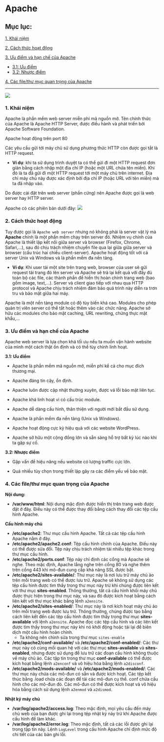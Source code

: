 # Apache

## Mục lục:

[1. Khái niệm](#1)

[2. Cách thức hoạt động](#2)

[3. Ưu điểm và hạn chế của Apache](#3)

- [3.1: Ưu điểm](#3.1)
- [3.2: Nhược điểm](#3.2)

[4. Các file/thư mục quan trọng của Apache](#4)

--------------------

![](https://s24255.pcdn.co/wp-content/uploads/2015/03/Apache-http-server.png)

### <a name="1"> 1. Khái niệm </a>
Apache là phần mềm web server miễn phí mã nguồn mở. Tên chính thức của Apache là Apache HTTP Server, được điều hành và phát triển bởi Apache Software Foundation.

Apache hoạt động trên port 80

Các yêu cầu gửi tới máy chủ sử dụng phương thức HTTP còn được gọi tắt là HTTP request.

- **Ví dụ**: khi ta sử dụng trình duyệt ta có thể gửi đi một HTTP request đơn giản bằng cách nhập một địa chỉ IP (hoặc một URL chứa tên miền). Khi đó là ta đã gửi đi một HTTP request tới một máy chủ trên internet. Địa chỉ máy chủ này được xác định bởi địa chỉ IP (hoặc URL với tên miền) mà ta đã nhập vào.

Do được cài đặt trên web server (phần cứng) nên Apache được gọi là web server hay HTTP server. 

Apache có các phiên bản dưới đây:
![](https://i.imgur.com/RRlQ9YK.png)

### <a name="2"> 2. Cách thức hoạt động </a>
Tuy được gọi là ``Apache web server`` nhưng nó không phải là server vật lý mà **Apache** chính là một phần mềm chạy trên server đó. Nhiệm vụ chính của Apache là thiết lập kết nối giữa server và browser (Firefox, Chrome, Safari,...), sau đó chịu trách nhiệm chuyển file qua lại giữa giữa server và browser (cấu trúc hai chiều client-server). Apache hoạt động tốt với cả server Unix và Windows và là phần mềm đa nền tảng.

- **Ví dụ**: Khi user tải một site trên trang web, browser của user sẽ gửi request tải trang đó lên server và Apache sẽ trả lại kết quả với đầy đủ toàn bộ các file, các thành phần để hiển thị hoàn chỉnh trang web (bao gồm image, text,...). Server và client giao tiếp với nhau qua HTTP protocol và Apache chịu trách nhiệm đảm bảo quá trình này diễn ra trơn tru và bảo mật giữa hai máy.

Apache là một nền tảng module có độ tùy biến khá cao. Modules cho phép quản trị viên server có thể tắt hoặc thêm vào các chức năng. Apache sở hữu các modules cho bảo mật caching, URL rewriting, chứng thực mật khẩu,...

### <a name="3"> 3. Ưu điểm và hạn chế của Apache </a>
Apache web server là lựa chọn khá tối ưu nếu ta muốn vận hành website của mình một cách thật ổn định và có thể tùy chỉnh linh hoạt.

**<a name="3.1"> 3.1: Ưu điểm </a>**
- Apache là phần mềm mã nguồn mở, miễn phí kể cả cho mục đích thương mại.

- Apache đáng tin cậy, ổn định.

- Apache luôn được cập nhật thường xuyên, được vá lỗi bảo mật liên tục.

- Apache khá linh hoạt vì có cấu trúc module.

- Apache dễ dàng cấu hình, thân thiện với người mới bắt đầu sử dụng.

- Apache là phần mềm đa nền tảng (Unix và Windows).

- Apache hoạt động cực kỳ hiệu quả với các website WordPress.

- Apache sở hữu một cộng đồng lớn và sẵn sàng hỗ trợ bất kỳ lúc nào khi ta gặp sự cố.

**<a name="3.2"> 3.2: Nhược điểm </a>**
- Gặp vấn đề hiệu năng nếu website có lượng traffic cực lớn.

- Quá nhiều tùy chọn trong thiết lập gây ra các điểm yếu về bảo mật.

### <a name="4"> 4. Các file/thư mục quan trọng của Apache </a>

**Nội dung:**

- **/var/www/html**: Nội dung mặc định được hiển thị trên trang web được đặt ở đây. Điều này có thể được thay đổi bằng cách thay đổi các tệp cấu hình Apache.

**Cấu hình máy chủ**

- **/etc/apache2**: Thư mục cấu hình Apache. Tất cả các tệp cấu hình Apache nằm ở đây.
- **/etc/apache2/apache2.conf**: Tệp cấu hình chính của Apache. Điều này có thể được sửa đổi. Tệp này chịu trách nhiệm tải nhiều tệp khác trong thư mục cấu hình.
- **/etc/apache2/ports.conf**: Tệp này chỉ định các cổng mà Apache sẽ nghe. Theo mặc định, Apache lắng nghe trên cổng 80 và nghe thêm trên cổng 443 khi mô-đun cung cấp khả năng SSL được bật.
- **/etc/apache2/sites-available/**: Thư mục này là nơi lưu trữ máy chủ ảo trên mỗi trang web có thể được lưu trữ. Apache sẽ không sử dụng các tệp cấu hình được tìm thấy trong thư mục này trừ khi chúng được liên kết với thư mục **sites-enabled**. Thông thường, tất cả cấu hình khối máy chủ được thực hiện trong thư mục này, và sau đó được kích hoạt bằng cách liên kết với thư mục khác bằng lệnh ``a2ensite``.
- **/etc/apache2/sites-enabled/**: Thư mục này là nơi kích hoạt máy chủ ảo trên mỗi trang web được lưu trữ. Thông thường, chúng được tạo bằng cách liên kết đến các tệp cấu hình được tìm thấy trong thư mục **sites-available** với lệnh ``a2ensite``. Apache đọc các tệp cấu hình và các liên kết được tìm thấy trong thư mục này khi nó khởi động hoặc tải lại để biên dịch một cấu hình hoàn chỉnh.
  - Ta không nên chỉnh sửa trong thư mục ``sites-enable``
- **/etc/apache2/conf-available/** và **/etc/apache2/conf-enabled/**: Các thư mục này có cùng mối quan hệ với các thư mục **sites-available** và **sites-enabled**, nhưng được sử dụng để lưu trữ các đoạn cấu hình không thuộc về máy chủ ảo. Các tập tin trong thư mục **conf-available** có thể được kích hoạt bằng lệnh ``a2enconf`` và vô hiệu hóa bằng lệnh ``a2disconf``.
- **/etc/apache2/mods-available/** và **/etc/apache2/mods-enabled/**: Các thư mục này chứa các mô-đun có sẵn và được kích hoạt. Các tệp kết thúc bằng .load chứa các đoạn để tải các mô-đun cụ thể. conf chứa cấu hình cho các mô-đun đó. Các mô-đun có thể được kích hoạt và vô hiệu hóa bằng cách sử dụng lệnh ``a2enmod`` và ``a2dismod``.

**Nhật ký máy chủ**

- **/var/log/apache2/access.log**: Theo mặc định, mọi yêu cầu đến máy chủ web của bạn được ghi lại trong tệp nhật ký này trừ khi Apache được cấu hình để làm khác.
- **/var/log/apache2/error.log**: Theo mặc định, tất cả các lỗi được ghi lại trong tập tin này. Lệnh ``LogLevel`` trong cấu hình Apache chỉ định mức độ chi tiết của các bản ghi lỗi.


